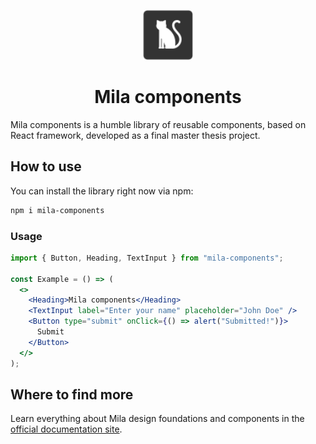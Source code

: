 <p align="center">
  <a href="https://mila-components.vercel.app/">
    <img src="apps/web/common/assets/mila-icon.svg" alt="Mila icon" width="80px" />
  </a>
</p>
<h1 align="center">Mila components</h1>

Mila components is a humble library of reusable components, based on React framework, developed as a final
master thesis project.

## How to use

You can install the library right now via npm:

```bash
npm i mila-components
```

### Usage

```jsx
import { Button, Heading, TextInput } from "mila-components";

const Example = () => (
  <>
    <Heading>Mila components</Heading>
    <TextInput label="Enter your name" placeholder="John Doe" />
    <Button type="submit" onClick={() => alert("Submitted!")}>
      Submit
    </Button>
  </>
);
```

## Where to find more

Learn everything about Mila design foundations and components in the [official documentation site](https://mila-components.vercel.app/).
